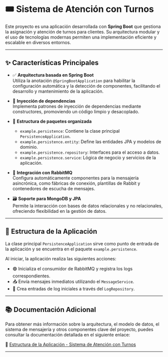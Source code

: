 # 🎟️ Sistema de Atención con Turnos

Este proyecto es una aplicación desarrollada con **Spring Boot** que gestiona la asignación y atención de turnos para clientes. Su arquitectura modular y el uso de tecnologías modernas permiten una implementación eficiente y escalable en diversos entornos.

---

## ✨ Características Principales

- ✅ **Arquitectura basada en Spring Boot**  
  Utiliza la anotación `@SpringBootApplication` para habilitar la configuración automática y la detección de componentes, facilitando el desarrollo y mantenimiento de la aplicación.

- 🔄 **Inyección de dependencias**  
  Implementa patrones de inyección de dependencias mediante constructores, promoviendo un código limpio y desacoplado.

- 📁 **Estructura de paquetes organizada**
  - `example.persistence`: Contiene la clase principal `PersistenceApplication`.
  - `example.persistence.entity`: Define las entidades JPA y modelos de dominio.
  - `example.persistence.repository`: Interfaces para el acceso a datos.
  - `example.persistence.service`: Lógica de negocio y servicios de la aplicación.

- 📨 **Integración con RabbitMQ**  
  Configura automáticamente componentes para la mensajería asincrónica, como fábricas de conexión, plantillas de Rabbit y contenedores de escucha de mensajes.

- 🗃️ **Soporte para MongoDB y JPA**  
  Permite la interacción con bases de datos relacionales y no relacionales, ofreciendo flexibilidad en la gestión de datos.

---

## 🧬 Estructura de la Aplicación

La clase principal `PersistenceApplication` sirve como punto de entrada de la aplicación y se encuentra en el paquete `example.persistence`.

Al iniciar, la aplicación realiza las siguientes acciones:

- 🟢 Inicializa el consumidor de RabbitMQ y registra los logs correspondientes.  
- 📤 Envía mensajes inmediatos utilizando el `MessageService`.  
- 📝 Crea entradas de log iniciales a través del `LogRepository`.

---

## 📚 Documentación Adicional

Para obtener más información sobre la arquitectura, el modelo de datos, el sistema de mensajería y otros componentes clave del proyecto, puedes consultar la documentación detallada en el siguiente enlace:

🔗 [Estructura de la Aplicación - Sistema de Atención con Turnos](https://deepwiki.com/OliverGodoy/SistemaDeAtenci-nConTurnos/1.1.1-application-structure)

---
